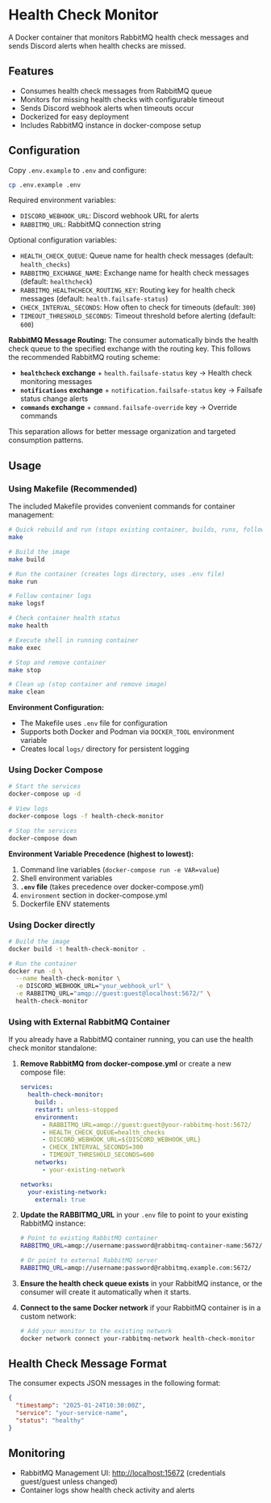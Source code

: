 # Health Check Monitor

A Docker container that monitors RabbitMQ health check messages and sends Discord alerts when health checks are missed.

## Features

- Consumes health check messages from RabbitMQ queue
- Monitors for missing health checks with configurable timeout
- Sends Discord webhook alerts when timeouts occur
- Dockerized for easy deployment
- Includes RabbitMQ instance in docker-compose setup

## Configuration

Copy `.env.example` to `.env` and configure:

```bash
cp .env.example .env
```

Required environment variables:

- `DISCORD_WEBHOOK_URL`: Discord webhook URL for alerts
- `RABBITMQ_URL`: RabbitMQ connection string

Optional configuration variables:

- `HEALTH_CHECK_QUEUE`: Queue name for health check messages (default: `health_checks`)
- `RABBITMQ_EXCHANGE_NAME`: Exchange name for health check messages (default: `healthcheck`)  
- `RABBITMQ_HEALTHCHECK_ROUTING_KEY`: Routing key for health check messages (default: `health.failsafe-status`)
- `CHECK_INTERVAL_SECONDS`: How often to check for timeouts (default: `300`)
- `TIMEOUT_THRESHOLD_SECONDS`: Timeout threshold before alerting (default: `600`)

**RabbitMQ Message Routing:**
The consumer automatically binds the health check queue to the specified exchange with the routing key. This follows the recommended RabbitMQ routing scheme:

- **`healthcheck` exchange** + `health.failsafe-status` key → Health check monitoring messages
- **`notifications` exchange** + `notification.failsafe-status` key → Failsafe status change alerts  
- **`commands` exchange** + `command.failsafe-override` key → Override commands

This separation allows for better message organization and targeted consumption patterns.

## Usage

### Using Makefile (Recommended)

The included Makefile provides convenient commands for container management:

```bash
# Quick rebuild and run (stops existing container, builds, runs, follows logs)
make

# Build the image
make build

# Run the container (creates logs directory, uses .env file)
make run

# Follow container logs
make logsf

# Check container health status
make health

# Execute shell in running container
make exec

# Stop and remove container
make stop

# Clean up (stop container and remove image)
make clean
```

**Environment Configuration:**

- The Makefile uses `.env` file for configuration
- Supports both Docker and Podman via `DOCKER_TOOL` environment variable
- Creates local `logs/` directory for persistent logging

### Using Docker Compose

```bash
# Start the services
docker-compose up -d

# View logs
docker-compose logs -f health-check-monitor

# Stop the services
docker-compose down
```

**Environment Variable Precedence (highest to lowest):**

1. Command line variables (`docker-compose run -e VAR=value`)
2. Shell environment variables
3. **`.env` file** (takes precedence over docker-compose.yml)
4. `environment` section in docker-compose.yml
5. Dockerfile ENV statements

### Using Docker directly

```bash
# Build the image
docker build -t health-check-monitor .

# Run the container
docker run -d \
  --name health-check-monitor \
  -e DISCORD_WEBHOOK_URL="your_webhook_url" \
  -e RABBITMQ_URL="amqp://guest:guest@localhost:5672/" \
  health-check-monitor
```

### Using with External RabbitMQ Container

If you already have a RabbitMQ container running, you can use the health check monitor standalone:

1. **Remove RabbitMQ from docker-compose.yml** or create a new compose file:

    ```yaml
    services:
      health-check-monitor:
        build: .
        restart: unless-stopped
        environment:
          - RABBITMQ_URL=amqp://guest:guest@your-rabbitmq-host:5672/
          - HEALTH_CHECK_QUEUE=health_checks
          - DISCORD_WEBHOOK_URL=${DISCORD_WEBHOOK_URL}
          - CHECK_INTERVAL_SECONDS=300
          - TIMEOUT_THRESHOLD_SECONDS=600
        networks:
          - your-existing-network

    networks:
      your-existing-network:
        external: true
    ```

2. **Update the RABBITMQ_URL** in your `.env` file to point to your existing RabbitMQ instance:

    ```bash
    # Point to existing RabbitMQ container
    RABBITMQ_URL=amqp://username:password@rabbitmq-container-name:5672/

    # Or point to external RabbitMQ server
    RABBITMQ_URL=amqp://username:password@rabbitmq.example.com:5672/
    ```

3. **Ensure the health check queue exists** in your RabbitMQ instance, or the consumer will create it automatically when it starts.

4. **Connect to the same Docker network** if your RabbitMQ container is in a custom network:

    ```bash
    # Add your monitor to the existing network
    docker network connect your-rabbitmq-network health-check-monitor
    ```

## Health Check Message Format

The consumer expects JSON messages in the following format:

```json
{
  "timestamp": "2025-01-24T10:30:00Z",
  "service": "your-service-name",
  "status": "healthy"
}
```

## Monitoring

- RabbitMQ Management UI: <http://localhost:15672> (credentials guest/guest unless changed)
- Container logs show health check activity and alerts

